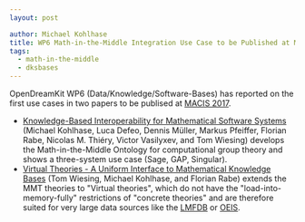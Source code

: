 ```yaml
---
layout: post

author: Michael Kohlhase
title: WP6 Math-in-the-Middle Integration Use Case to be Published at MACIS-2017 (two papers)
tags:
  - math-in-the-middle
  - dksbases
---
```


OpenDreamKit WP6 (Data/Knowledge/Software-Bases) has reported on the first use cases in
two papers to be publised at [MACIS 2017](https://macis2017.sba-research.org/).
 * [Knowledge-Based Interoperability for Mathematical Software Systems](https://github.com/OpenDreamKit/OpenDreamKit/blob/master/WP6/MACIS17-interop/crc.pdf) (Michael Kohlhase, Luca Defeo, Dennis Müller, Markus Pfeiffer, Florian Rabe, Nicolas M. Thiéry, Victor Vasilyxev, and Tom Wiesing) develops the Math-in-the-Middle Ontology for computational group theory and shows a three-system use case (Sage, GAP, Singular). 
 * [Virtual Theories - A Uniform Interface to Mathematical Knowledge Bases](https://github.com/OpenDreamKit/OpenDreamKit/blob/master/WP6/MACIS17-vt/crc.pdf) (Tom Wiesing, Michael Kohlhase, and Florian Rabe) extends the MMT theories to "Virtual theories", which do not have the "load-into-memory-fully" restrictions of "concrete theories" and are therefore suited for very large data sources like the [LMFDB](http://lmfdb.org) or [OEIS](http:/oeis.org). 

